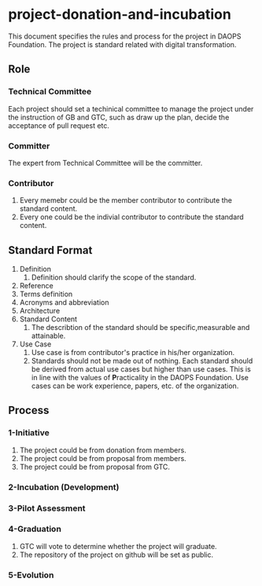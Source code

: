 # project-donation-and-incubation

This document specifies the rules and process for the project in DAOPS Foundation. The project is standard related with digital transformation.

## Role

### Technical Committee

Each project should set a techinical committee to manage the project under the instruction of GB and GTC, such as draw up the plan, decide the acceptance of pull request etc.

### Committer

The expert from Technical Committee will be the committer.

### Contributor

1. Every memebr could be the member contributor to contribute the standard content.
2. Every one could be the indivial contributor to contribute the standard content.

## Standard Format

1. Definition
   1. Definition should clarify the scope of the standard.
2. Reference
3. Terms definition
4. Acronyms and abbreviation
5. Architecture
6. Standard Content
   1. The describtion of the standard should be specific,measurable and attainable.
7. Use Case 
   1. Use case is from contributor's practice in his/her organization.
   2. Standards should not be made out of nothing. Each standard should be derived from actual use cases but higher than use cases. This is in line with the values of **P**racticality in the DAOPS Foundation. Use cases can be work experience, papers, etc. of the organization.

## Process

### 1-Initiative

1. The project could be from donation from members.
2. The project could be from proposal from members.
3. The project could be from proposal from GTC.

### 2-Incubation (Development)

### 3-Pilot Assessment

### 4-Graduation

1. GTC will vote to determine whether the project will graduate.
2. The repository of the project on github will be set as public. 

### 5-Evolution

